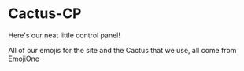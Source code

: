 # Cactus-CP
Here's our neat little control panel!

All of our emojis for the site and the Cactus that we use, all come from [EmojiOne](http://emojione.com/)

